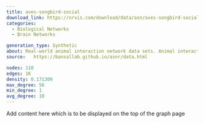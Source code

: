 ```yaml
---
title: aves-songbird-social
download_link: https://nrvis.com/download/data/asn/aves-songbird-social.zip
categories:
  - Biological Networks
  - Brain Networks

generation_type: Synthetic
about: Real-world animal interaction network data sets. Animal interaction data from published studies of wild, captive, and domesticated animals.
source:   https://bansallab.github.io/asnr/data.html

nodes: 110
edges: 1K
density: 0.171309
max_degree: 56
min_degree: 1
avg_degree: 18
---
```

Add content here which is to be displayed on the top of the graph page